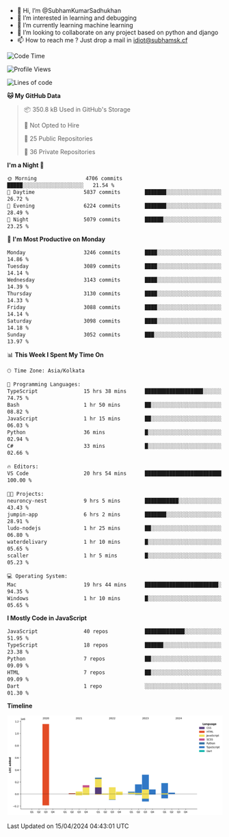 - 👋 Hi, I’m @SubhamKumarSadhukhan
- 👀 I’m interested in learning and debugging
- 🌱 I’m currently learning machine learning
- 💞️ I’m looking to collaborate on any project based on python and django
- 📫 How to reach me ?
      Just drop a mail in idiot@subhamsk.cf

<!---
SubhamKumarSadhukhan/SubhamKumarSadhukhan is a ✨ special ✨ repository because its `README.md` (this file) appears on your GitHub profile.
You can click the Preview link to take a look at your changes.
--->


<!--START_SECTION:waka-->
![Code Time](http://img.shields.io/badge/Code%20Time-2%2C120%20hrs%207%20mins-blue)

![Profile Views](http://img.shields.io/badge/Profile%20Views-0-blue)

![Lines of code](https://img.shields.io/badge/From%20Hello%20World%20I%27ve%20Written-2.6%20million%20lines%20of%20code-blue)

**🐱 My GitHub Data** 

> 📦 350.8 kB Used in GitHub's Storage 
 > 
> 🚫 Not Opted to Hire
 > 
> 📜 25 Public Repositories 
 > 
> 🔑 36 Private Repositories 
 > 
**I'm a Night 🦉** 

```text
🌞 Morning                4706 commits        █████░░░░░░░░░░░░░░░░░░░░   21.54 % 
🌆 Daytime                5837 commits        ███████░░░░░░░░░░░░░░░░░░   26.72 % 
🌃 Evening                6224 commits        ███████░░░░░░░░░░░░░░░░░░   28.49 % 
🌙 Night                  5079 commits        ██████░░░░░░░░░░░░░░░░░░░   23.25 % 
```
📅 **I'm Most Productive on Monday** 

```text
Monday                   3246 commits        ████░░░░░░░░░░░░░░░░░░░░░   14.86 % 
Tuesday                  3089 commits        ████░░░░░░░░░░░░░░░░░░░░░   14.14 % 
Wednesday                3143 commits        ████░░░░░░░░░░░░░░░░░░░░░   14.39 % 
Thursday                 3130 commits        ████░░░░░░░░░░░░░░░░░░░░░   14.33 % 
Friday                   3088 commits        ████░░░░░░░░░░░░░░░░░░░░░   14.14 % 
Saturday                 3098 commits        ████░░░░░░░░░░░░░░░░░░░░░   14.18 % 
Sunday                   3052 commits        ███░░░░░░░░░░░░░░░░░░░░░░   13.97 % 
```


📊 **This Week I Spent My Time On** 

```text
🕑︎ Time Zone: Asia/Kolkata

💬 Programming Languages: 
TypeScript               15 hrs 38 mins      ███████████████████░░░░░░   74.75 % 
Bash                     1 hr 50 mins        ██░░░░░░░░░░░░░░░░░░░░░░░   08.82 % 
JavaScript               1 hr 15 mins        ██░░░░░░░░░░░░░░░░░░░░░░░   06.03 % 
Python                   36 mins             █░░░░░░░░░░░░░░░░░░░░░░░░   02.94 % 
C#                       33 mins             █░░░░░░░░░░░░░░░░░░░░░░░░   02.66 % 

🔥 Editors: 
VS Code                  20 hrs 54 mins      █████████████████████████   100.00 % 

🐱‍💻 Projects: 
neuroncy-nest            9 hrs 5 mins        ███████████░░░░░░░░░░░░░░   43.43 % 
jumpin-app               6 hrs 2 mins        ███████░░░░░░░░░░░░░░░░░░   28.91 % 
ludo-nodejs              1 hr 25 mins        ██░░░░░░░░░░░░░░░░░░░░░░░   06.80 % 
waterdelivary            1 hr 10 mins        █░░░░░░░░░░░░░░░░░░░░░░░░   05.65 % 
scaller                  1 hr 5 mins         █░░░░░░░░░░░░░░░░░░░░░░░░   05.23 % 

💻 Operating System: 
Mac                      19 hrs 44 mins      ████████████████████████░   94.35 % 
Windows                  1 hr 10 mins        █░░░░░░░░░░░░░░░░░░░░░░░░   05.65 % 
```

**I Mostly Code in JavaScript** 

```text
JavaScript               40 repos            █████████████░░░░░░░░░░░░   51.95 % 
TypeScript               18 repos            ██████░░░░░░░░░░░░░░░░░░░   23.38 % 
Python                   7 repos             ██░░░░░░░░░░░░░░░░░░░░░░░   09.09 % 
HTML                     7 repos             ██░░░░░░░░░░░░░░░░░░░░░░░   09.09 % 
Dart                     1 repo              ░░░░░░░░░░░░░░░░░░░░░░░░░   01.30 % 
```



**Timeline**

![Lines of Code chart](https://raw.githubusercontent.com/SubhamKumarSadhukhan/SubhamKumarSadhukhan/main/assets/bar_graph.png)


 Last Updated on 15/04/2024 04:43:01 UTC
<!--END_SECTION:waka-->
